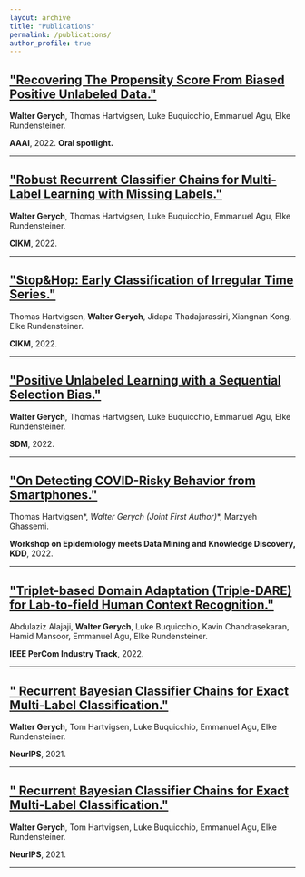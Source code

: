 ```yaml
---
layout: archive
title: "Publications"
permalink: /publications/
author_profile: true
---
```


## ["Recovering The Propensity Score From Biased Positive Unlabeled Data."](https://doi.org/10.1609/aaai.v36i6.20624)
**Walter Gerych**, Thomas Hartvigsen, Luke Buquicchio, Emmanuel Agu, Elke Rundensteiner.

**AAAI**, 2022. **Oral spotlight.**

---

## ["Robust Recurrent Classifier Chains for Multi-Label Learning with Missing Labels."](https://dl.acm.org/doi/abs/10.1145/3511808.3557438)
**Walter Gerych**, Thomas Hartvigsen, Luke Buquicchio, Emmanuel Agu, Elke Rundensteiner. 

**CIKM**, 2022.

---

## ["Stop&Hop: Early Classification of Irregular Time Series."](https://dl.acm.org/doi/abs/10.1145/3511808.3557460)
Thomas Hartvigsen, **Walter Gerych**, Jidapa Thadajarassiri, Xiangnan Kong, Elke Rundensteiner. 

**CIKM**, 2022.

---

## ["Positive Unlabeled Learning with a Sequential Selection Bias."](https://epubs.siam.org/doi/pdf/10.1137/1.9781611977172.3)
**Walter Gerych**, Thomas Hartvigsen, Luke Buquicchio, Emmanuel Agu, Elke Rundensteiner. 

**SDM**, 2022.

---

## ["On Detecting COVID-Risky Behavior from Smartphones."](https://openreview.net/pdf?id=YiNr41ICIrr)
Thomas Hartvigsen*, **Walter Gerych* (Joint First Author)**, Marzyeh Ghassemi.

 **Workshop on Epidemiology meets Data Mining and Knowledge Discovery, KDD**, 2022.

 ---

## ["Triplet-based Domain Adaptation (Triple-DARE) for Lab-to-field Human Context Recognition."](https://ieeexplore.ieee.org/stamp/stamp.jsp?tp=&arnumber=9767432)
Abdulaziz Alajaji, **Walter Gerych**, Luke Buquicchio, Kavin Chandrasekaran, Hamid Mansoor,
Emmanuel Agu, Elke Rundensteiner. 

**IEEE PerCom Industry Track**, 2022.

---

## [" Recurrent Bayesian Classifier Chains for Exact Multi-Label Classification."](https://proceedings.neurips.cc/paper/2021/file/859bf1416b8b8761c5d588dee78dc65f-Paper.pdf)
**Walter Gerych**, Tom Hartvigsen, Luke Buquicchio, Emmanuel Agu, Elke Rundensteiner. 

**NeurIPS**, 2021.

---

## [" Recurrent Bayesian Classifier Chains for Exact Multi-Label Classification."](https://ieeexplore.ieee.org/stamp/stamp.jsp?tp=&arnumber=9767432)
**Walter Gerych**, Tom Hartvigsen, Luke Buquicchio, Emmanuel Agu, Elke Rundensteiner. 

**NeurIPS**, 2021.

---





<!-- ---
layout: archive
title: "Publications"
permalink: /publications/
author_profile: true
---

{% if author.googlescholar %}
  You can also find my articles on <u><a href="{{author.googlescholar}}">my Google Scholar profile</a>.</u>
{% endif %}

{% include base_path %}

{% for post in site.publications reversed %}
  {% include archive-single.html %}
{% endfor %} -->
